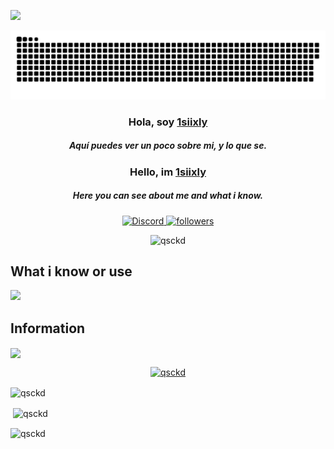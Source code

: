 <img src="https://www.animatedimages.org/data/media/562/animated-line-image-0184.gif" width="1920" height=""></img>

<a href=#><img src="contributions.svg"></a>

<p align="center">

<h3 align="center">Hola, soy <a href="https://github.com/qsckd">1siixly</a></h3>
<h5 align="center">Aquí puedes ver un poco sobre mi, y lo que se.</h5>

<h3 align="center">Hello, im <a href="https://github.com/qsckd">1siixly</a></h3>
<h5 align="center">Here you can see about me and what i know.</h5>

<p align="center">
  <a href="https://discord.gg/imanity"><img alt="Discord" title="Discord" src="https://img.shields.io/badge/-Discord-7289DA?style=for-the-badge&logo=discord&logoColor=white"/>
   <a href="https://github.com/qsckd"><img alt="followers" title="Github" src="https://img.shields.io/github/followers/qSckd?color=236ad3&style=for-the-badge&logo=github&label=Follow"/></a>
    <p align="center"> <img src="https://komarev.com/ghpvc/?username=qsckd&label=Profile%20views&color=0e75b6&style=flat" alt="qsckd" /> </p>
 </p>
 
## What i know or use
<p align="left"> <a href="https://github.com/qSckd"><img src="https://skillicons.dev/icons?i=vscode,idea,python,java,mongodb,python,redis,mysql,discord,nodejs,discordjs,js,html,css"> </a> </p>


## Information
<p align="left"> <a href="https://discord.gg/mazemc">
   <img align="center" src="https://github-readme-stats.vercel.app/api/top-langs/?username=qSckd&theme=dark&langs_count=8">
</p>

<p align="center"> <a href="https://github.com/ryo-ma/github-profile-trophy"><img src="https://github-profile-trophy.vercel.app/?username=qsckd" alt="qsckd" /></a> </p>

<p><img align="center" src="https://github-readme-stats.vercel.app/api/top-langs?username=qsckd&show_icons=true&locale=en&layout=compact" alt="qsckd" /></p>

<p>&nbsp;<img align="center" src="https://github-readme-stats.vercel.app/api?username=qsckd&show_icons=true&locale=en" alt="qsckd" /></p>

<p><img align="center" src="https://github-readme-streak-stats.herokuapp.com/?user=qsckd&" alt="qsckd" /></p>
